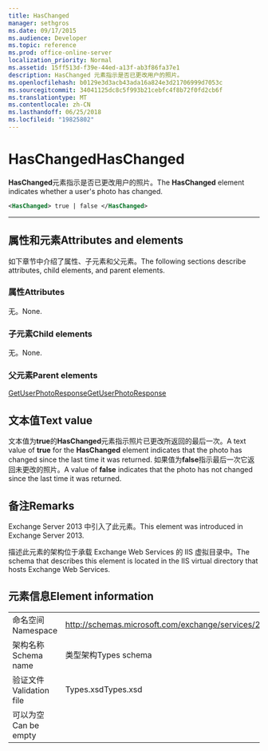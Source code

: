 ```yaml
---
title: HasChanged
manager: sethgros
ms.date: 09/17/2015
ms.audience: Developer
ms.topic: reference
ms.prod: office-online-server
localization_priority: Normal
ms.assetid: 15ff513d-f39e-44ed-a13f-ab3f86fa37e1
description: HasChanged 元素指示是否已更改用户的照片。
ms.openlocfilehash: b0129e3d3acb43ada16a824e3d21706999d7053c
ms.sourcegitcommit: 34041125dc8c5f993b21cebfc4f8b72f0fd2cb6f
ms.translationtype: MT
ms.contentlocale: zh-CN
ms.lasthandoff: 06/25/2018
ms.locfileid: "19825802"
---
```

# <a name="haschanged"></a><span data-ttu-id="80a4b-103">HasChanged</span><span class="sxs-lookup"><span data-stu-id="80a4b-103">HasChanged</span></span>

<span data-ttu-id="80a4b-104">**HasChanged**元素指示是否已更改用户的照片。</span><span class="sxs-lookup"><span data-stu-id="80a4b-104">The **HasChanged** element indicates whether a user's photo has changed.</span></span> 
  
```XML
<HasChanged> true | false </HasChanged>
```

 ****
## <a name="attributes-and-elements"></a><span data-ttu-id="80a4b-105">属性和元素</span><span class="sxs-lookup"><span data-stu-id="80a4b-105">Attributes and elements</span></span>

<span data-ttu-id="80a4b-106">如下章节中介绍了属性、子元素和父元素。</span><span class="sxs-lookup"><span data-stu-id="80a4b-106">The following sections describe attributes, child elements, and parent elements.</span></span>
  
### <a name="attributes"></a><span data-ttu-id="80a4b-107">属性</span><span class="sxs-lookup"><span data-stu-id="80a4b-107">Attributes</span></span>

<span data-ttu-id="80a4b-108">无。</span><span class="sxs-lookup"><span data-stu-id="80a4b-108">None.</span></span>
  
### <a name="child-elements"></a><span data-ttu-id="80a4b-109">子元素</span><span class="sxs-lookup"><span data-stu-id="80a4b-109">Child elements</span></span>

<span data-ttu-id="80a4b-110">无。</span><span class="sxs-lookup"><span data-stu-id="80a4b-110">None.</span></span>
  
### <a name="parent-elements"></a><span data-ttu-id="80a4b-111">父元素</span><span class="sxs-lookup"><span data-stu-id="80a4b-111">Parent elements</span></span>

[<span data-ttu-id="80a4b-112">GetUserPhotoResponse</span><span class="sxs-lookup"><span data-stu-id="80a4b-112">GetUserPhotoResponse</span></span>](getuserphotoresponse.md)
  
## <a name="text-value"></a><span data-ttu-id="80a4b-113">文本值</span><span class="sxs-lookup"><span data-stu-id="80a4b-113">Text value</span></span>

<span data-ttu-id="80a4b-114">文本值为**true**的**HasChanged**元素指示照片已更改所返回的最后一次。</span><span class="sxs-lookup"><span data-stu-id="80a4b-114">A text value of **true** for the **HasChanged** element indicates that the photo has changed since the last time it was returned.</span></span> <span data-ttu-id="80a4b-115">如果值为**false**指示最后一次它返回未更改的照片。</span><span class="sxs-lookup"><span data-stu-id="80a4b-115">A value of **false** indicates that the photo has not changed since the last time it was returned.</span></span> 
  
## <a name="remarks"></a><span data-ttu-id="80a4b-116">备注</span><span class="sxs-lookup"><span data-stu-id="80a4b-116">Remarks</span></span>

<span data-ttu-id="80a4b-117">Exchange Server 2013 中引入了此元素。</span><span class="sxs-lookup"><span data-stu-id="80a4b-117">This element was introduced in Exchange Server 2013.</span></span>
  
<span data-ttu-id="80a4b-118">描述此元素的架构位于承载 Exchange Web Services 的 IIS 虚拟目录中。</span><span class="sxs-lookup"><span data-stu-id="80a4b-118">The schema that describes this element is located in the IIS virtual directory that hosts Exchange Web Services.</span></span>
  
## <a name="element-information"></a><span data-ttu-id="80a4b-119">元素信息</span><span class="sxs-lookup"><span data-stu-id="80a4b-119">Element information</span></span>

|||
|:-----|:-----|
|<span data-ttu-id="80a4b-120">命名空间</span><span class="sxs-lookup"><span data-stu-id="80a4b-120">Namespace</span></span>  <br/> |http://schemas.microsoft.com/exchange/services/2006/types  <br/> |
|<span data-ttu-id="80a4b-121">架构名称</span><span class="sxs-lookup"><span data-stu-id="80a4b-121">Schema name</span></span>  <br/> |<span data-ttu-id="80a4b-122">类型架构</span><span class="sxs-lookup"><span data-stu-id="80a4b-122">Types schema</span></span>  <br/> |
|<span data-ttu-id="80a4b-123">验证文件</span><span class="sxs-lookup"><span data-stu-id="80a4b-123">Validation file</span></span>  <br/> |<span data-ttu-id="80a4b-124">Types.xsd</span><span class="sxs-lookup"><span data-stu-id="80a4b-124">Types.xsd</span></span>  <br/> |
|<span data-ttu-id="80a4b-125">可以为空</span><span class="sxs-lookup"><span data-stu-id="80a4b-125">Can be empty</span></span>  <br/> ||
   

